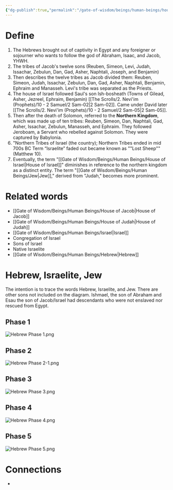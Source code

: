 ```yaml
---
{"dg-publish":true,"permalink":"/gate-of-wisdom/beings/human-beings/house-of-israel/","tags":["#GateWisdom","HumanBeing"]}
---
```


# Define
1. The Hebrews brought out of captivity in Egypt and any foreigner or sojourner who wants to follow the god of Abraham, Isaac, and Jacob, YHWH. 
2. The tribes of Jacob's twelve sons (Reuben, Simeon, Levi, Judah, Issachar, Zebulun, Dan, Gad, Asher, Naphtali, Joseph, and Benjamin)
3. Then describes the twelve tribes as Jacob divided them: Reuben, Simeon, Judah, Issachar, Zebulun, Dan, Gad, Asher, Naphtali, Benjamin, Ephraim and Manasseh. Levi's tribe was separated as the Priests.
4. The house of Israel followed Saul's son Ish-bosheath (Towns of Gilead, Asher, Jezreel, Ephraim, Benjamin) [[The Scrolls/2. Nevi'im (Prophets)/10 - 2 Samuel/2 Sam-02\|2 Sam-02]]. Came under David later [[The Scrolls/2. Nevi'im (Prophets)/10 - 2 Samuel/2 Sam-05\|2 Sam-05]].
5. Then after the death of Solomon, referred to the **Northern Kingdom**, which was made up of ten tribes: Reuben, Simeon, Dan, Naphtali, Gad, Asher, Issachar, Zebulun, Manasseh, and Ephraim. They followed Jeroboam, a Servant who rebelled against Solomon. They were captured by Babylonia.
6. "Northern Tribes of Israel (the country); Northern Tribes ended in mid 700s BC Term “Israelite” faded out became known as ""Lost Sheep"" (Matthew 10). 
7. Eventually, the term "[[Gate of Wisdom/Beings/Human Beings/House of Israel\|House of Israel]]" diminishes in reference to the northern kingdom as a distinct entity. The term "[[Gate of Wisdom/Beings/Human Beings/Jew\|Jew]]," derived from "Judah," becomes more prominent.  

# Related words
- [[Gate of Wisdom/Beings/Human Beings/House of Jacob\|House of Jacob]]
- [[Gate of Wisdom/Beings/Human Beings/House of Judah\|House of Judah]]
- [[Gate of Wisdom/Beings/Human Beings/Israel\|Israel]]
- Congregation of Israel
- Sons of Israel
- Native Israelite
- [[Gate of Wisdom/Beings/Human Beings/Hebrew\|Hebrew]]

# Hebrew, Israelite, Jew

The intention is to trace the words Hebrew, Israelite, and Jew. There are other sons not included on the diagram. Ishmael, the son of Abraham and Esau the son of Jacob/Israel had descendants who were not enslaved nor rescued from Egypt.
## Phase 1

![Hebrew Phase 1.png](/img/user/Assets/attachments/Hebrew%20Phase%201.png)

## Phase 2

![Hebrew Phase 2-1.png](/img/user/Assets/attachments/Hebrew%20Phase%202-1.png)

## Phase 3

![Hebrew Phase 3.png](/img/user/Assets/attachments/Hebrew%20Phase%203.png)

## Phase 4

![Hebrew Phase 4.png](/img/user/Assets/attachments/Hebrew%20Phase%204.png)

## Phase 5

![Hebrew Phase 5.png](/img/user/Assets/attachments/Hebrew%20Phase%205.png)




# Connections
- 

